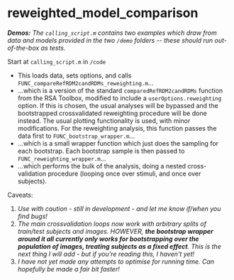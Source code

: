 # reweighted_model_comparison

_**Demos:** The `calling_script.m` contains two examples which draw from data and models provided in the two `/demo` folders -- these should run out-of-the-box as tests._

Start at `calling_script.m` in `/code`
- This loads data, sets options, and calls `FUNC_compareRefRDM2candRDMs_reweighting.m`...
- ...which is a version of the standard `comparedRefRDM2candRDMs` function from the RSA Toolbox, modified to include a `userOptions.reweighting` option. If this is chosen, the usual analyses will be bypassed and the bootstrapped crossvalidated reweighting procedure will be done instead. The usual plotting functionality is used, with minor modifications. For the reweighting analysis, this function passes the data first to `FUNC_bootstrap_wrapper.m`...
- ...which is a small wrapper function which just does the sampling for each bootstrap. Each bootstrap sample is then passed to `FUNC_reweighting_wrapper.m`...
- ...which performs the bulk of the analysis, doing a nested cross-validation procedure (looping once over stimuli, and once over subjects).

Caveats:

1. _Use with caution - still in development - and let me know if/when you find bugs!_
2. _The main crossvalidation loops now work with arbitrary splits of train/test subjects and images. HOWEVER, **the bootstrap wrapper around it all currently only works for bootstrapping over the population of images, treating subjects as a fixed effect**. This is the next thing I will add - but if you're reading this, I haven't yet!_
3. _I have not yet made any attempts to optimise for running time. Can hopefully be made a fair bit faster!_


